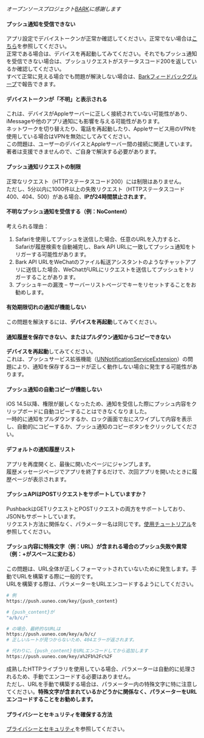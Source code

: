 
*オープンソースプロジェクト[BARK](https://github.com/Finb/Bark)に感謝します*

#### プッシュ通知を受信できない
アプリ設定でデバイストークンが正常か確認してください。正常でない場合は[こちら](#DeviceToken显示未知)を参照してください。<br/>
正常である場合は、デバイスを再起動してみてください。それでもプッシュ通知を受信できない場合は、プッシュリクエストがステータスコード200を返しているか確認してください。<br/>
すべて正常に見える場合でも問題が解決しない場合は、[Barkフィードバックグループ](https://t.me/joinchat/OsCbLzovUAE0YjY1)で報告できます。

#### デバイストークンが「不明」と表示される
これは、デバイスがAppleサーバーに正しく接続されていない可能性があり、iMessageや他のアプリ通知にも影響を与える可能性があります。<br/>
ネットワークを切り替えたり、電話を再起動したり、Appleサービス用のVPNを使用している場合はVPNを無効にしてみてください。<br/>
この問題は、ユーザーのデバイスとAppleサーバー間の接続に関連しています。著者は支援できませんので、ご自身で解決する必要があります。

#### プッシュ通知リクエストの制限
正常なリクエスト（HTTPステータスコード200）には制限はありません。<br>
ただし、5分以内に1000件以上の失敗リクエスト（HTTPステータスコード400、404、500）がある場合、<b>IPが24時間禁止されます</b>。

#### 不明なプッシュ通知を受信する（例：NoContent）
考えられる理由：<br>
1. Safariを使用してプッシュを送信した場合、任意のURLを入力すると、Safariが履歴検索を自動補完し、Bark API URLに一致してプッシュ通知をトリガーする可能性があります。
2. Bark API URLをWeChatのファイル転送アシスタントのようなチャットアプリに送信した場合、WeChatがURLにリクエストを送信してプッシュをトリガーすることがあります。
3. プッシュキーの漏洩 – サーバーリストページでキーをリセットすることをお勧めします。

#### 有効期限切れの通知が機能しない
この問題を解決するには、<b>デバイスを再起動</b>してみてください。

#### 通知履歴を保存できない、またはプルダウン通知からコピーできない
<b>デバイスを再起動</b>してみてください。<br />
これは、プッシュサービス拡張機能（[UNNotificationServiceExtension](https://developer.apple.com/documentation/usernotifications/unnotificationserviceextension)）の問題により、通知を保存するコードが正しく動作しない場合に発生する可能性があります。

#### プッシュ通知の自動コピーが機能しない
iOS 14.5以降、権限が厳しくなったため、通知を受信した際にプッシュ内容をクリップボードに自動コピーすることはできなくなりました。<br/>
一時的に通知をプルダウンするか、ロック画面で左にスワイプして内容を表示し、自動的にコピーするか、プッシュ通知のコピーボタンをクリックしてください。

#### デフォルトの通知履歴リスト
アプリを再度開くと、最後に開いたページにジャンプします。<br />
履歴メッセージページでアプリを終了するだけで、次回アプリを開いたときに履歴ページが表示されます。

#### プッシュAPIはPOSTリクエストをサポートしていますか？
PushbackはGETリクエストとPOSTリクエストの両方をサポートしており、JSONもサポートしています。<br>
リクエスト方法に関係なく、パラメーター名は同じです。[使用チュートリアル](/tutorial#请求方式)を参照してください。

#### プッシュ内容に特殊文字（例：URL）が含まれる場合のプッシュ失敗や異常（例：+がスペースに変わる）
この問題は、URL全体が正しくフォーマットされていないために発生します。手動でURLを構築する際に一般的です。<br>
URLを構築する際は、パラメーターをURLエンコードするようにしてください。

```sh
# 例
https://push.uuneo.com/key/{push_content}

# {push_content}が
"a/b/c/"

# の場合、最終的なURLは
https://push.uuneo.com/key/a/b/c/
# 正しいルートが見つからないため、404エラーが返されます。

# 代わりに、{push_content}をURLエンコードしてから追加します
https://push.uuneo.com/key/a%2Fb%2Fc%2F

```
成熟したHTTPライブラリを使用している場合、パラメーターは自動的に処理されるため、手動でエンコードする必要はありません。<br>
ただし、URLを手動で構築する場合は、パラメーター内の特殊文字に特に注意してください。**特殊文字が含まれているかどうかに関係なく、パラメーターをURLエンコードすることをお勧めします。**

#### プライバシーとセキュリティを確保する方法
[プライバシーとセキュリティ](/privacy)を参照してください。

